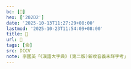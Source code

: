 ```yaml
---
bc: [𠋒]
hex: ['202D2']
date: '2025-10-13T11:27:29+08:00'
lastmod: '2025-10-23T11:54:09+08:00'
title: 󰗽
url: 󰗽
tags: [命]
src: DCCV
note: 李國英「《漢語大字典》(第二版)新收音義未詳字考」
---
```

